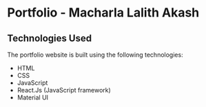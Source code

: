 # Portfolio - Macharla Lalith Akash

## Technologies Used

The portfolio website is built using the following technologies:

- HTML
- CSS
- JavaScript
- React.Js (JavaScript framework)
- Material UI
